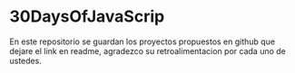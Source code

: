 # 30DaysOfJavaScrip
En este repositorio se guardan los proyectos propuestos en github que dejare el link en readme, agradezco su retroalimentacion por cada uno de ustedes.
